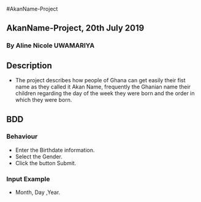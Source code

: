 #AkanName-Project
## AkanName-Project, 20th July 2019
### By Aline Nicole UWAMARIYA
## Description
* The project describes how people of Ghana can get easily their fist name as they called it Akan Name, frequently the Ghanian name their children regarding the day of the week they were born and the order in which they were born.
## BDD
### Behaviour
* Enter the Birthdate information.
* Select the Gender.
* Click the button Submit.
### Input Example
* Month, Day ,Year.

